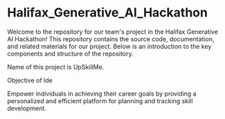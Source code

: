 # Halifax_Generative_AI_Hackathon
Welcome to the repository for our team's project in the Halifax Generative AI Hackathon! This repository contains the source code, documentation, and related materials for our project. Below is an introduction to the key components and structure of the repository.

Name of this project is UpSkillMe.
 
</b> Objective of Ide </b>


Empower individuals in achieving their career goals by providing a personalized and efficient platform for planning and tracking skill development.

  
